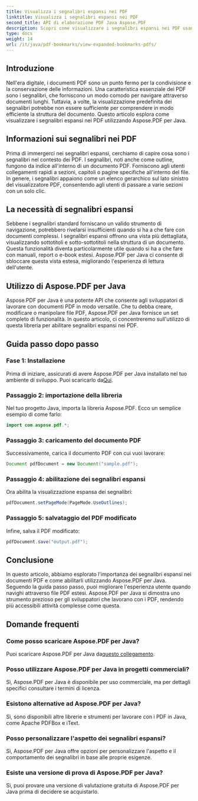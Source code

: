 ```yaml
---
title: Visualizza i segnalibri espansi nei PDF
linktitle: Visualizza i segnalibri espansi nei PDF
second_title: API di elaborazione PDF Java Aspose.PDF
description: Scopri come visualizzare i segnalibri espansi nei PDF usando Aspose.PDF per Java. Migliora la navigazione nei documenti con una guida passo-passo.
type: docs
weight: 14
url: /it/java/pdf-bookmarks/view-expanded-bookmarks-pdfs/
---
```


## Introduzione

Nell'era digitale, i documenti PDF sono un punto fermo per la condivisione e la conservazione delle informazioni. Una caratteristica essenziale dei PDF sono i segnalibri, che forniscono un modo comodo per navigare attraverso documenti lunghi. Tuttavia, a volte, la visualizzazione predefinita dei segnalibri potrebbe non essere sufficiente per comprendere in modo efficiente la struttura del documento. Questo articolo esplora come visualizzare i segnalibri espansi nei PDF utilizzando Aspose.PDF per Java.

## Informazioni sui segnalibri nei PDF

Prima di immergerci nei segnalibri espansi, cerchiamo di capire cosa sono i segnalibri nel contesto dei PDF. I segnalibri, noti anche come outline, fungono da indice all'interno di un documento PDF. Forniscono agli utenti collegamenti rapidi a sezioni, capitoli o pagine specifiche all'interno del file. In genere, i segnalibri appaiono come un elenco gerarchico sul lato sinistro del visualizzatore PDF, consentendo agli utenti di passare a varie sezioni con un solo clic.

## La necessità di segnalibri espansi

Sebbene i segnalibri standard forniscano un valido strumento di navigazione, potrebbero rivelarsi insufficienti quando si ha a che fare con documenti complessi. I segnalibri espansi offrono una vista più dettagliata, visualizzando sottotitoli e sotto-sottotitoli nella struttura di un documento. Questa funzionalità diventa particolarmente utile quando si ha a che fare con manuali, report o e-book estesi. Aspose.PDF per Java ci consente di sbloccare questa vista estesa, migliorando l'esperienza di lettura dell'utente.

## Utilizzo di Aspose.PDF per Java

Aspose.PDF per Java è una potente API che consente agli sviluppatori di lavorare con documenti PDF in modo versatile. Che tu debba creare, modificare o manipolare file PDF, Aspose.PDF per Java fornisce un set completo di funzionalità. In questo articolo, ci concentreremo sull'utilizzo di questa libreria per abilitare segnalibri espansi nei PDF.

## Guida passo dopo passo

### Fase 1: Installazione
 Prima di iniziare, assicurati di avere Aspose.PDF per Java installato nel tuo ambiente di sviluppo. Puoi scaricarlo da[Qui](https://releases.aspose.com/pdf/java/).

### Passaggio 2: importazione della libreria
Nel tuo progetto Java, importa la libreria Aspose.PDF. Ecco un semplice esempio di come farlo:

```java
import com.aspose.pdf.*;
```

### Passaggio 3: caricamento del documento PDF
Successivamente, carica il documento PDF con cui vuoi lavorare:

```java
Document pdfDocument = new Document("sample.pdf");
```

### Passaggio 4: abilitazione dei segnalibri espansi
Ora abilita la visualizzazione espansa dei segnalibri:

```java
pdfDocument.setPageMode(PageMode.UseOutlines);
```

### Passaggio 5: salvataggio del PDF modificato
Infine, salva il PDF modificato:

```java
pdfDocument.save("output.pdf");
```

## Conclusione

In questo articolo, abbiamo esplorato l'importanza dei segnalibri espansi nei documenti PDF e come abilitarli utilizzando Aspose.PDF per Java. Seguendo la guida passo passo, puoi migliorare l'esperienza utente quando navighi attraverso file PDF estesi. Aspose.PDF per Java si dimostra uno strumento prezioso per gli sviluppatori che lavorano con i PDF, rendendo più accessibili attività complesse come questa.

## Domande frequenti

### Come posso scaricare Aspose.PDF per Java?

 Puoi scaricare Aspose.PDF per Java da[questo collegamento](https://releases.aspose.com/pdf/java/).

### Posso utilizzare Aspose.PDF per Java in progetti commerciali?

Sì, Aspose.PDF per Java è disponibile per uso commerciale, ma per dettagli specifici consultare i termini di licenza.

### Esistono alternative ad Aspose.PDF per Java?

Sì, sono disponibili altre librerie e strumenti per lavorare con i PDF in Java, come Apache PDFBox e iText.

### Posso personalizzare l'aspetto dei segnalibri espansi?

Sì, Aspose.PDF per Java offre opzioni per personalizzare l'aspetto e il comportamento dei segnalibri in base alle proprie esigenze.

### Esiste una versione di prova di Aspose.PDF per Java?

Sì, puoi provare una versione di valutazione gratuita di Aspose.PDF per Java prima di decidere se acquistarlo.
